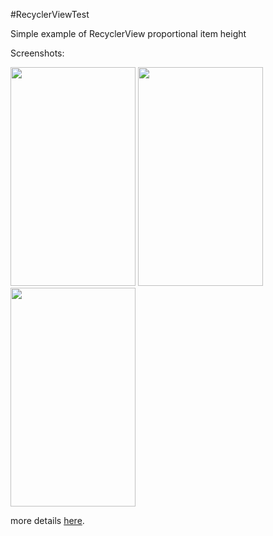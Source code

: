 #RecyclerViewTest

Simple example of RecyclerView proportional item height

Screenshots:

<img src="https://github.com/ViksaaSkool/RecycleViewTest/blob/master/rdme/1rvt.png" width="200" height="350"/>
<img src="https://github.com/ViksaaSkool/RecycleViewTest/blob/master/rdme/3rvt.png" width="200" height="350"/>
<img src="https://github.com/ViksaaSkool/RecycleViewTest/blob/master/rdme/5rvt.png" width="200" height="350"/>


more details [here](http://is.gd/8KEjtc).
